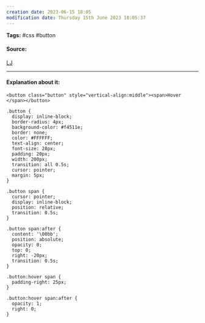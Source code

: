 ```yaml
---
creation date: 2023-06-15 18:05
modification date: Thursday 15th June 2023 18:05:37
---
```


**Tags:** #css #button

#### Source:
[LJ](https://www.w3schools.com/css/css3_buttons.asp)

--------------------------------------

#### Explanation about it:

```
<button class="button" style="vertical-align:middle"><span>Hover </span></button>
```


```
.button {
  display: inline-block;
  border-radius: 4px;
  background-color: #f4511e;
  border: none;
  color: #FFFFFF;
  text-align: center;
  font-size: 28px;
  padding: 20px;
  width: 200px;
  transition: all 0.5s;
  cursor: pointer;
  margin: 5px;
}

.button span {
  cursor: pointer;
  display: inline-block;
  position: relative;
  transition: 0.5s;
}

.button span:after {
  content: '\00bb';
  position: absolute;
  opacity: 0;
  top: 0;
  right: -20px;
  transition: 0.5s;
}

.button:hover span {
  padding-right: 25px;
}

.button:hover span:after {
  opacity: 1;
  right: 0;
}
```

